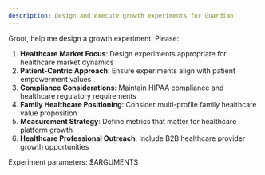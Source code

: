 ```yaml
---
description: Design and execute growth experiments for Guardian
---
```


Groot, help me design a growth experiment. Please:

1. **Healthcare Market Focus**: Design experiments appropriate for healthcare market dynamics
2. **Patient-Centric Approach**: Ensure experiments align with patient empowerment values
3. **Compliance Considerations**: Maintain HIPAA compliance and healthcare regulatory requirements
4. **Family Healthcare Positioning**: Consider multi-profile family healthcare value proposition
5. **Measurement Strategy**: Define metrics that matter for healthcare platform growth
6. **Healthcare Professional Outreach**: Include B2B healthcare provider growth opportunities

Experiment parameters: $ARGUMENTS